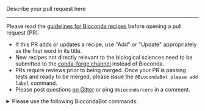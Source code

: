 Describe your pull request here

----

Please read the [guidelines for Bioconda recipes](https://bioconda.github.io/contributor/guidelines.html) before opening a pull request (PR).

* If this PR adds or updates a recipe, use "Add" or "Update" appropriately as the first word in its title.
* New recipes not directly relevant to the biological sciences need to be submitted to the [conda-forge channel](https://conda-forge.org/docs/) instead of Bioconda.
* PRs require reviews prior to being merged. Once your PR is passing tests and ready to be merged, please issue the `@BiocondaBot please add label` command.
* Please post questions [on Gitter](https://gitter.im/bioconda/Lobby) or ping `@bioconda/core` in a comment.

<details>
  <summary>Please use the following BiocondaBot commands:</summary>

Everyone has access to the following BiocondaBot commands, which can be given in a comment:

<table>
  <tr>
    <td><code>@BiocondaBot please update</code></td>
    <td>Merge the master branch into a PR.</td>
  </tr>
  <tr>
    <td><code>@BiocondaBot please add label</code></td>
    <td>Add the `please review & merge` label.</td>
  </tr>
  <tr>
    <td><code>@BiocondaBot please fetch artifacts</code></td>
    <td>Post links to CI-built packages/containers. <br />You can use this to test packages locally.</td>
  </tr>
</table>

Comments from non-members that include `@bioconda/<team>` will be automatically reposted to notify the addressed `<team>`.

For members of the Bioconda project, the following command is also available:

<table>
  <tr>
    <td><code>@BiocondaBot please merge</code></td>
    <td>Upload built packages/containers and merge a PR. <br />Someone must approve a PR first! <br />This reduces CI build time by reusing built artifacts.</td>
  </tr>
</table>

</details>
